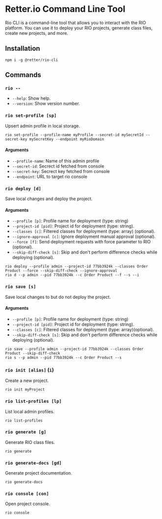 # Retter.io Command Line Tool

Rio CLI is a command-line tool that allows you to interact with the RIO platform. You can use it to deploy your RIO projects, generate class files, create new projects, and more.

## Installation

```shell
npm i -g @retter/rio-cli
```

## Commands

### `rio --`
* `--help`: Show help.
* `--version`: Show version number.

### `rio set-profile [sp]`

Upsert admin profile in local storage.

```shell
rio set-profile --profile-name myProfile --secret-id mySecretId --secret-key mySecretKey --endpoint myRioDomain
```

#### Arguments

* `--profile-name`: Name of this admin profile
* `--secret-id`: Secrect id fetched from console
* `--secret-key`: Secrect key fetched from console
* `--endpoint`: URL to target rio console

### `rio deploy [d]`

Save local changes and deploy the project.

#### Arguments

* `--profile [p]`: Profile name for deployment (type: string)
* `--project-id [pid]`: Project id for deployment (type: string).
* `--classes [c]`: Filtered classes for deployment (type: array) (optional).
* `--ignore-approval [c]`: Ignore deployment manual approval (optional).
* `--force [f]`: Send deployment requests with force parameter to RIO (optional).
* `--skip-diff-check [s]`: Skip and don't perform difference checks while deploying (optional).

```shell
rio deploy --profile admin --project-id 77bb3924k --classes Order Product --force --skip-diff-check --ignore-approval
rio d --p admin --pid 77bb3924k --c Order Product --f --s --i
```

### `rio save [s]`

Save local changes to but do not deploy the project.

#### Arguments
* `--profile [p]`: Profile name for deployment (type: string)
* `--project-id [pid]`: Project id for deployment (type: string).
* `--classes [c]`: Filtered classes for deployment (type: array)(optional).
* `--skip-diff-check [s]`: Skip and don't perform difference checks while deploying (optional).

```shell
rio save --profile admin --project-id 77bb3924k --classes Order Product --skip-diff-check 
rio s --p admin --pid 77bb3924k --c Order Product --s
```

### `rio init [alias]` (`i`)

Create a new project.
```shell
rio init myProject
```
### `rio list-profiles [lp]`

List local admin profiles.
```shell
rio list-profiles
```
### `rio generate [g]`

Generate RIO class files.
```shell
rio generate
```
### `rio generate-docs [gd]`

Generate project documentation.
```shell
rio generate-docs
```
### `rio console [con]`

Open project console.

```shell
rio console
```
